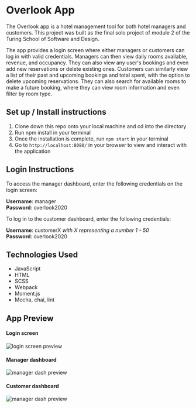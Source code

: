 # Overlook App

The Overlook app is a hotel management tool for both hotel managers and customers. This project was built as the final solo project of module 2 of the Turing School of Software and Design.

The app provides a login screen where either managers or customers can log in with valid credentials. Managers can then view daily rooms available, revenue, and occupancy. They can also view any user's bookings and even add new reservations or delete existing ones. Customers can similarly view a list of their past and upcoming bookings and total spent, with the option to delete upcoming reservations. They can also search for available rooms to make a future booking, where they can view room information and even filter by room type. 

## Set up / Install instructions

1. Clone down this repo onto your local machine and cd into the directory
2. Run npm install in your terminal
3. Once the installation is complete, run `npm start` in your terminal
4. Go to `http://localhost:8080/` in your browser to view and interact with the application

## Login Instructions

To access the manager dashboard, enter the following credentials on the login screen:

**Username**: manager  
**Password**: overlook2020

To log in to the customer dashboard, enter the following credentials:

**Username**: customerX *with X representing a number 1 - 50*   
**Password**: overlook2020

## Technologies Used 

- JavaScript
- HTML
- SCSS
- Webpack
- Moment.js
- Mocha, chai, lint


## App Preview

#### Login screen
![login screen preview](readme-assets/login-screen.gif)

#### Manager dashboard
![manager dash preview](readme-assets/manager-dash.gif)

#### Customer dashboard

![manager dash preview](readme-assets/manager-dash.gif)


